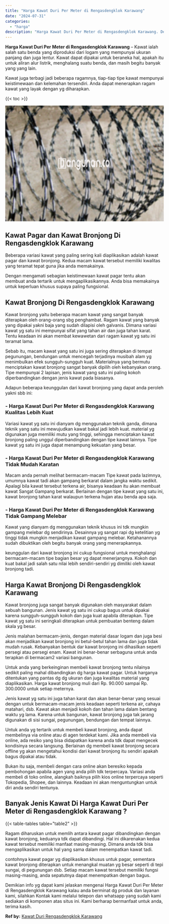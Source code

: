 ```yaml
---
title: "Harga Kawat Duri Per Meter di Rengasdengklok Karawang"
date: "2024-07-31"
categories: 
  - "harga"
description: "Harga Kawat Duri Per Meter di Rengasdengklok Karawang. Demikian info yg dapat kami jelaskan mengenai Harga Kawat Duri Per Meter di Rengasdengklok Karawang ka..."
---
```


**Harga Kawat Duri Per Meter di Rengasdengklok Karawang** – Kawat ialah salah satu benda yang diproduksi dari logam yang mempunyai ukuran panjang dan juga lentur. Kawat dapat dipakai untuk beraneka hal, apakah itu untuk aliran alur listrik, menghalang suatu benda, dan masih begitu banyak yang yang lain.

Kawat juga terbagi jadi beberapa ragamnya, tiap-tiap tipe kawat mempunyai keistimewaan dan kelemahan tersendiri. Anda dapat menerapkan ragam kawat yang layak dengan yg diharapkan.

{{< toc >}}

![Harga Kawat Duri Per Meter di Rengasdengklok Karawang](/images/jual-kawat-murah32.png)

## Kawat Pagar dan Kawat Bronjong Di Rengasdengklok Karawang

Beberapa variasi kawat yang paling sering kali diaplikasikan adalah kawat pagar dan kawat bronjong. Kedua macam kawat tersebut memiliki kwalitas yang teramat tepat guna jika anda memakainya.

Dengan mengamati sebagian keistimewaan kawat pagar tentu akan membuat anda tertarik untuk mengaplikasikannya. Anda bisa memakainya untuk keperluan khusus supaya paling fungsional.

## Kawat Bronjong Di Rengasdengklok Karawang

Kawat bronjong yaitu beberapa macam kawat yang sangat banyak diterapkan oleh orang-orang sbg penghambat. Ragam kawat yang banyak yang dipakai yakni baja yang sudah dilapisi oleh galvanis. Dimana variasi kawat yg satu ini mempunyai sifat yang tahan air dan juga tahan karat. Tentu keadaan ini akan membat kewawetan dari ragam kawat yg satu ini teramat lama.

Sebab itu, macam kawat yang satu ini juga sering diterapkan di tempat pegunungan, bendungan untuk mencegah terjadinya musibah alam yg menimbulkan efek sungguh-sungguh kuat. Materialnya yang bermutu menciptakan kawat bronjong sangat banyak dipilih oleh kebanyakan orang. Tipe mempunyai 2 lapisan, jenis kawat yang satu ini paling kokoh diperbandingkan dengan jenis kawat pada biasanya.

Adapun beberapa keunggulan dari kawat bronjong yang dapat anda peroleh yakni sbb ini:

### \- Harga Kawat Duri Per Meter di Rengasdengklok Karawang Kualitas Lebih Kuat

Variasi kawat yg satu ini dianyam dg menggunakan teknik ganda, dimana teknik yang satu ini mewujudkan kawat bakal jadi lebih kuat. material yg digunakan juga memiliki mutu yang tinggi, sehingga menciptakan kawat bronjong paling unggul diperbandingkan dengan tipe kawat lainnya. Tipe kawat yg satu ini juga dapat menampung kekuatan yang besar.

### \- Harga Kawat Duri Per Meter di Rengasdengklok Karawang Tidak Mudah Karatan

Macam anda pernah melihat bermacam-macam Tipe kawat pada lazimnya, umumnya kawat tadi akan gampang berkarat dalam jangka waktu sedikit. Apalagi bila kawat tersebut terkena air, bisanya keadaan itu akan membuat kawat Sangat Gampang berkarat. Berlainan dengan tipe kawat yang satu ini, kawat bronjong tahan karat walaupun terkena hujan atau benda apa saja.

### \- Harga Kawat Duri Per Meter di Rengasdengklok Karawang Tidak Gampang Melebar

Kawat yang dianyam dg menggunakan teknik khusus ini tdk mungkin gampang melebar dg sendirinya. Desainnya yg sangat rapi dg ketelitian yg tinggi tidak mungkin menjadikan kawat gampang melebar. Ketahanannya sudah dibuktikan oleh begitu banyak orang yang menerapkannya.

keunggulan dari kawat bronjong ini cukup fungsional untuk menghalangi bermacam-macam tipe bagian besar yg dapat menerjangnya. Kokoh dan kuat bakal jadi salah satu nilai lebih sendiri-sendiri yg dimiliki oleh kawat bronjong tadi.

## Harga Kawat Bronjong Di Rengasdengklok Karawang

Kawat bronjong juga sangat banyak digunakan oleh masyarakat dalam sebuah bangunan. Jenis kawat yg satu ini cukup bagus untuk dipakai karena sungguh-sungguh kokoh dan juga kuat apabila diterapkan. Tipe kawat yg satu ini seringkali diterapkan untuk pembuatan benteng dalam skala yg besar.

Jenis malahan bermacam-jenis, dengan material dasar logam dan juga besi akan menjadikan kawat bronjong ini betul-betul tahan lama dan juga tidak mudah rusak. Kebanyakan bentuk dar kawat bronjong ini dihasilkan seperti persegi atau persegi enam. Kawat ini benar-benar serbaguna untuk anda terapkan di bermacam2 variasi bangunan.

Untuk anda yang berkeinginan membeli kawat bronjong tentu nilainya sedikit paling mahal dibandingkan dg harga kawat pagar. Untuk harganya ditentukan yang pantas dg dg ukuran dan juga kwalitas material yang diaplikasikan. Harga kawat bronjong muli dari Rp. 90.000 sampai Rp. 300.0000 untuk setiap meternya.

Jenis kawat yg satu ini juga tahan karat dan akan benar-benar yang sesuai dengan untuk bermacam-macam jenis keadaan seperti terkena air, cahaya matahari, dsb. Kawat akan menjadi kokoh dan tahan lama dalam bentang waktu yg lama. Karena untuk bangunan, kawat bronjong juga tak jarang digunakan di sisi sungai, pegunungan, bendungan dan tempat lainnya.

Untuk anda yg tertarik untuk membeli kawat bronjong, anda dapat membelinya via online atau di agen terdekat kami. Jika anda membeli via online, ada resiko yang bisa didapatkan karena anda tdk dapat mengecek kondisinya secara langsung. Berlainan dg membeli kawat bronjong secara offline yg akan mengetahui kondisi dari kawat bronjong itu sendiri apakah bagus dipakai atau tidak.

Bukan itu saja, membeli dengan cara online akan beresiko kepada pembohongan apabila agen yang anda pilih tdk terpercaya. Variasi anda membeli di toko online, alangkah baiknya pilih kios online terpercaya seperti Tokopedia, Shopee, dan lainnya. Keadaan ini akan menguntungkan untuk diri anda sendiri tentunya.

## Banyak Jenis Kawat Di Harga Kawat Duri Per Meter di Rengasdengklok Karawang ?

{{< table-tables table="table2" >}}

Ragam diharuskan untuk memlih antara kawat pagar dibandingkan dengan kawat bronjong, keduanya tdk dapat dibandingi. Hal ini dikarenakan kedua kawat tersebut memiliki manfaat masing-masing. Dimana anda tdk bisa mengaplikasikan untuk hal yang sama dalam menempatkan kawat tadi.

contohnya kawat pagar yg diaplikasikan khusus untuk pagar, sementara kawat bronjong diterapkan untuk menangkal muatan yg besar seperti di tepi sungai, di pegunungan dsb. Setiap macam kawat tersebut memiliki fungsi masing-masing, anda sepatutnya dapat menempatkan dengan bagus.

Demikian info yg dapat kami jelaskan mengenai Harga Kawat Duri Per Meter di Rengasdengklok Karawang kalau anda berminat dg produk dan layanan kami, silahkan Kontak kami melalui telepon dan whatsapp yang sudah kami sediakan di komponen atas situs ini. Kami berharap bermanfaat untuk anda, terima kasih.

**Ref by:** [Kawat Duri Rengasdengklok Karawang](https://id.wikipedia.org/wiki/Kawat)
